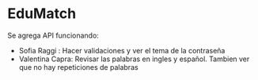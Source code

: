 # EduMatch
Se agrega API funcionando:
  - Sofia Raggi : Hacer validaciones y ver el tema de la contraseña
  - Valentina Capra: Revisar las palabras en ingles y español. Tambien ver que no hay repeticiones de palabras
    
